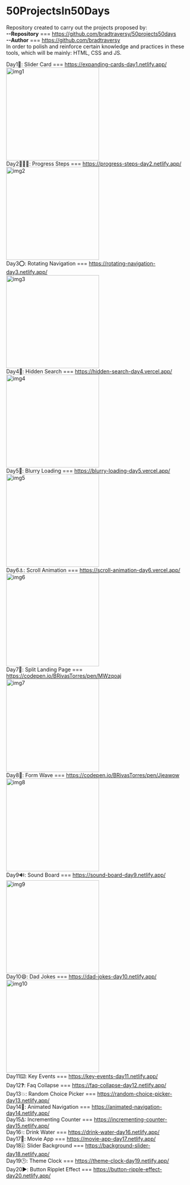   # 50ProjectsIn50Days
Repository created to carry out the projects proposed by: <br>
<b>--Repository</b>  === https://github.com/bradtraversy/50projects50days <br>
<b>--Author</b> === https://github.com/bradtraversy <br>
In order to polish and reinforce certain knowledge and practices in these tools, which will be mainly: HTML, CSS and JS.
  
Day1🌅: Slider Card === https://expanding-cards-day1.netlify.app/ <br>
<a href="https://ibb.co/mCPrNHJ"><img src="https://i.ibb.co/mCPrNHJ/Captura-de-pantalla-2023-09-03-092442.png" alt="img1" width="250px" ></a> <br />
Day2🚶🏼‍♂️: Progress Steps === https://progress-steps-day2.netlify.app/ <br>
<a href="https://ibb.co/dpRBF9M"><img src="https://i.ibb.co/dpRBF9M/Captura-de-pantalla-2023-09-03-092728.png" alt="img2" width="250px"></a> <br />
Day3⭕: Rotating Navigation === https://rotating-navigation-day3.netlify.app/ <br>
<a href="https://ibb.co/wcZrvV2"><img src="https://i.ibb.co/wcZrvV2/Captura-de-pantalla-2023-09-03-091818.png" alt="img3" width="250px"></a> <br />
Day4🔎: Hidden Search === https://hidden-search-day4.vercel.app/ <br>
<a href="https://ibb.co/JqKP3BY"><img src="https://i.ibb.co/C6zFP1j/Captura-de-pantalla-2023-10-08-100758.png" alt="img4" width="250px"></a> <br>
Day5🌅: Blurry Loading === https://blurry-loading-day5.vercel.app/ <br>
<a href="https://ibb.co/5Fc0vHc"><img src="https://i.ibb.co/74yfVmy/Captura-de-pantalla-2023-10-08-100822.png" alt="img5" width="250px"></a> <br>
Day6⚓: Scroll Animation === https://scroll-animation-day6.vercel.app/ <br>
<a href="https://ibb.co/6DLPLg3"><img src="https://i.ibb.co/Zc787Wn/Captura-de-pantalla-2023-10-08-100903.png" alt="img6" width="250px"></a> <br>
Day7📄: Split Landing Page === https://codepen.io/BRivasTorres/pen/MWzqoaj <br> 
<a href="https://ibb.co/HVtTqym"><img src="https://i.ibb.co/s2K9q4L/Captura-de-pantalla-2023-10-08-100948.png" alt="img7" width="250px"></a> <br> 
Day8📝: Form Wave === https://codepen.io/BRivasTorres/pen/Jjeawow <br> 
<a href="https://ibb.co/jHkDvQb"><img src="https://i.ibb.co/qxYpMc7/Captura-de-pantalla-2023-10-08-101020.png" alt="img8" width="250px"></a> <br> 
Day9🔊: Sound Board === https://sound-board-day9.netlify.app/ <br> 
<a href="https://ibb.co/2MKzkDC"><img src="https://i.ibb.co/HPgcHWb/Captura-de-pantalla-2023-10-08-101045.png" alt="img9" width="250px"></a> <br> 
Day10😄: Dad Jokes === https://dad-jokes-day10.netlify.app/ <br> 
<a href="https://ibb.co/F34XdXn"><img src="https://i.ibb.co/qjYC2Cx/Captura-de-pantalla-2023-10-08-101109.png" alt="img10" width="250px"></a> <br> 
Day11⌨️: Key Events === https://key-events-day11.netlify.app/ <br>
Day12❓: Faq Collapse === https://faq-collapse-day12.netlify.app/ <br>
Day13💥: Random Choice Picker ===  https://random-choice-picker-day13.netlify.app/ <br>
Day14🧭: Animated Navigation === https://animated-navigation-day14.netlify.app/ <br>
Day15∆:  Incrementing Counter === https://incrementing-counter-day15.netlify.app/ <br>
Day16💧: Drink Water === https://drink-water-day16.netlify.app/ <br>
Day17🎥: Movie App === https://movie-app-day17.netlify.app/ <br>
Day18🎚️: Slider Background === https://background-slider-day18.netlify.app/ <br>
Day19🕒: Theme Clock === https://theme-clock-day19.netlify.app/ <br>
Day20▶️: Button Ripplet Effect === https://button-ripple-effect-day20.netlify.app/ <br>
